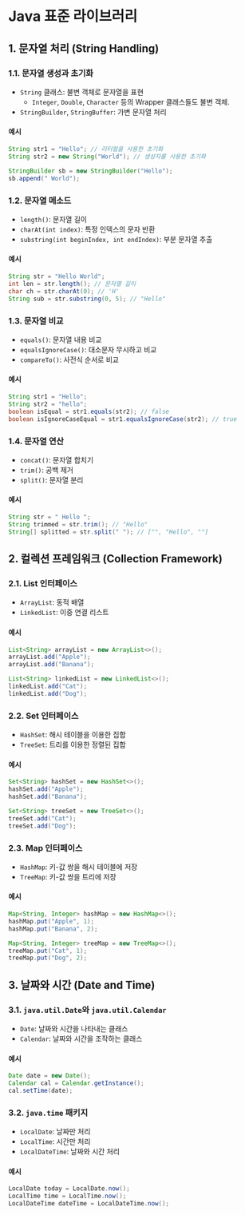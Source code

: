 # Java 표준 라이브러리

## 1. 문자열 처리 (String Handling)

### 1.1. 문자열 생성과 초기화
- `String` 클래스: 불변 객체로 문자열을 표현
  - `Integer`, `Double`, `Character` 등의 Wrapper 클래스들도 불변 객체.
- `StringBuilder`, `StringBuffer`: 가변 문자열 처리

#### 예시

```java
String str1 = "Hello"; // 리터럴을 사용한 초기화
String str2 = new String("World"); // 생성자를 사용한 초기화

StringBuilder sb = new StringBuilder("Hello");
sb.append(" World");
```

### 1.2. 문자열 메소드
- `length()`: 문자열 길이
- `charAt(int index)`: 특정 인덱스의 문자 반환
- `substring(int beginIndex, int endIndex)`: 부분 문자열 추출

#### 예시

```java
String str = "Hello World";
int len = str.length(); // 문자열 길이
char ch = str.charAt(0); // 'H'
String sub = str.substring(0, 5); // "Hello"
```

### 1.3. 문자열 비교
- `equals()`: 문자열 내용 비교
- `equalsIgnoreCase()`: 대소문자 무시하고 비교
- `compareTo()`: 사전식 순서로 비교

#### 예시

```java
String str1 = "Hello";
String str2 = "hello";
boolean isEqual = str1.equals(str2); // false
boolean isIgnoreCaseEqual = str1.equalsIgnoreCase(str2); // true
```

### 1.4. 문자열 연산
- `concat()`: 문자열 합치기
- `trim()`: 공백 제거
- `split()`: 문자열 분리

#### 예시

```java
String str = " Hello ";
String trimmed = str.trim(); // "Hello"
String[] splitted = str.split(" "); // ["", "Hello", ""]
```

## 2. 컬렉션 프레임워크 (Collection Framework)

### 2.1. List 인터페이스
- `ArrayList`: 동적 배열
- `LinkedList`: 이중 연결 리스트

#### 예시

```java
List<String> arrayList = new ArrayList<>();
arrayList.add("Apple");
arrayList.add("Banana");

List<String> linkedList = new LinkedList<>();
linkedList.add("Cat");
linkedList.add("Dog");
```

### 2.2. Set 인터페이스
- `HashSet`: 해시 테이블을 이용한 집합
- `TreeSet`: 트리를 이용한 정렬된 집합

#### 예시

```java
Set<String> hashSet = new HashSet<>();
hashSet.add("Apple");
hashSet.add("Banana");

Set<String> treeSet = new TreeSet<>();
treeSet.add("Cat");
treeSet.add("Dog");
```

### 2.3. Map 인터페이스
- `HashMap`: 키-값 쌍을 해시 테이블에 저장
- `TreeMap`: 키-값 쌍을 트리에 저장

#### 예시

```java
Map<String, Integer> hashMap = new HashMap<>();
hashMap.put("Apple", 1);
hashMap.put("Banana", 2);

Map<String, Integer> treeMap = new TreeMap<>();
treeMap.put("Cat", 1);
treeMap.put("Dog", 2);
```

## 3. 날짜와 시간 (Date and Time)

### 3.1. `java.util.Date`와 `java.util.Calendar`
- `Date`: 날짜와 시간을 나타내는 클래스
- `Calendar`: 날짜와 시간을 조작하는 클래스

#### 예시

```java
Date date = new Date();
Calendar cal = Calendar.getInstance();
cal.setTime(date);
```

### 3.2. `java.time` 패키지
- `LocalDate`: 날짜만 처리
- `LocalTime`: 시간만 처리
- `LocalDateTime`: 날짜와 시간 처리

#### 예시

```java
LocalDate today = LocalDate.now();
LocalTime time = LocalTime.now();
LocalDateTime dateTime = LocalDateTime.now();
```
